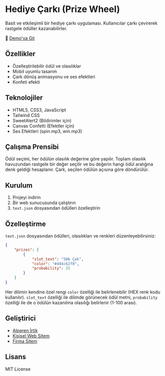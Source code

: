 # Hediye Çarkı (Prize Wheel)

Basit ve etkileşimli bir hediye çarkı uygulaması. Kullanıcılar çarkı çevirerek rastgele ödüller kazanabilirler.

🔗 [Demo'ya Git](https://proje.alperenirtik.com/proje/whell/)

## Özellikler

- Özelleştirilebilir ödül ve olasılıklar
- Mobil uyumlu tasarım
- Çark dönüş animasyonu ve ses efektleri
- Konfeti efekti

## Teknolojiler

- HTML5, CSS3, JavaScript
- Tailwind CSS
- SweetAlert2 (Bildirimler için)
- Canvas Confetti (Efektler için)
- Ses Efektleri (spin.mp3, win.mp3)

## Çalışma Prensibi

Ödül seçimi, her ödülün olasılık değerine göre yapılır. Toplam olasılık havuzundan rastgele bir değer seçilir ve bu değerin hangi ödül aralığına denk geldiği hesaplanır. Çark, seçilen ödülün açısına göre döndürülür.

## Kurulum

1. Projeyi indirin
2. Bir web sunucusunda çalıştırın
3. `text.json` dosyasından ödülleri özelleştirin

## Özelleştirme

`text.json` dosyasından ödülleri, olasılıkları ve renkleri düzenleyebilirsiniz:

```json
{
    "prizes": [
        {
            "slot_text": "50₺ Çek",
            "color": "#494c62f0",
            "probability": 35
        }
    ]
}
```

Her dilimin kendine özel rengi `color` özelliği ile belirlenebilir (HEX renk kodu kullanılır).
`slot_text` özelliği ile dilimde görünecek ödül metni, `probability` özelliği ile de o ödülün kazanılma olasılığı belirlenir (1-100 arası).

## Geliştirici

- [Alperen İrtik](https://github.com/alperenirtik)
- [Kişisel Web Sitem](https://alperenirtik.com)
- [Firma Sitem](https://ankasoftyazilim.com)

## Lisans

MIT License 

